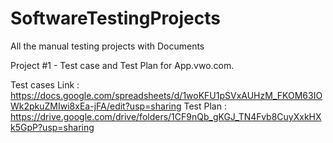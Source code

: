 # SoftwareTestingProjects
All the manual testing projects with Documents

Project #1 - Test case and Test Plan for App.vwo.com.

Test cases Link : https://docs.google.com/spreadsheets/d/1woKFU1pSVxAUHzM_FKOM63IOWk2pkuZMIwi8xEa-jFA/edit?usp=sharing
Test Plan : https://drive.google.com/drive/folders/1CF9nQb_gKGJ_TN4Fvb8CuyXxkHXk5GpP?usp=sharing
